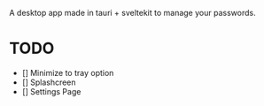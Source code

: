 A desktop app made in tauri + sveltekit to manage your passwords.

# TODO

- [] Minimize to tray option
- [] Splashcreen
- [] Settings Page
